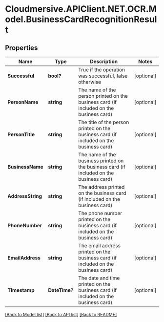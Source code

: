 # Cloudmersive.APIClient.NET.OCR.Model.BusinessCardRecognitionResult
## Properties

Name | Type | Description | Notes
------------ | ------------- | ------------- | -------------
**Successful** | **bool?** | True if the operation was successful, false otherwise | [optional] 
**PersonName** | **string** | The name of the person printed on the business card (if included on the business card) | [optional] 
**PersonTitle** | **string** | The title of the person printed on the business card (if included on the business card) | [optional] 
**BusinessName** | **string** | The name of the business printed on the business card (if included on the business card) | [optional] 
**AddressString** | **string** | The address printed on the business card (if included on the business card) | [optional] 
**PhoneNumber** | **string** | The phone number printed on the business card (if included on the business card) | [optional] 
**EmailAddress** | **string** | The email address printed on the business card (if included on the business card) | [optional] 
**Timestamp** | **DateTime?** | The date and time printed on the business card (if included on the business card) | [optional] 

[[Back to Model list]](../README.md#documentation-for-models) [[Back to API list]](../README.md#documentation-for-api-endpoints) [[Back to README]](../README.md)

